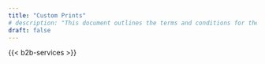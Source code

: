 ```yaml
---
title: "Custom Prints"
# description: "This document outlines the terms and conditions for the purchase and use of Rebel 3D Prints products."
draft: false
---
```


{{< b2b-services >}}